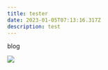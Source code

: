 ```yaml
---
title: tester
date: 2023-01-05T07:13:16.317Z
description: test
---
```

b﻿log

![](/img/pizza.jpg)

[](static/img/pizza.jpg)